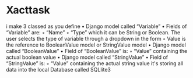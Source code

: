 # Xacttask
i make 3 classed as you define 
•	Django model called “Variable”
•	Fields of “Variable” are:
◦	“Name”
◦	“Type” which it can be String or Boolean. The user selects the type of variable through a dropdown in the form
◦	Value is the reference to BooleanValue model or StringValue model
•	Django model called “BooleanValue”
•	Field of “BooleanValue” is:
◦	“Value” containing the actual boolean value
•	Django model called “StringValue”
•	Field of “StringValue” is:
◦	“Value” containing the actual string value
it's storing all data into the local Database called SQLlite3

